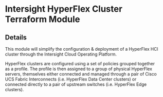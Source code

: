 # Intersight HyperFlex Cluster Terraform Module

## Details
This module will simplify the configuration & deployment of a HyperFlex HCI cluster through the Intersight Cloud Operating Platform.

HyperFlex clusters are configured using a set of policies grouped together as a profile.  The profile is then assigned to a group of physical HyperFlex servers, themselves either connected and managed through a pair of Cisco UCS Fabric Interconnects (i.e. HyperFlex Data Center clusters) or connected directly to a pair of upstream switches (i.e. HyperFlex Edge clusters).
